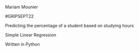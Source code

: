 Mariam Mounier


#GRIPSEPT22


Predicting the percentage of a student based on studying hours


Simple Linear Regression



Written in Python


